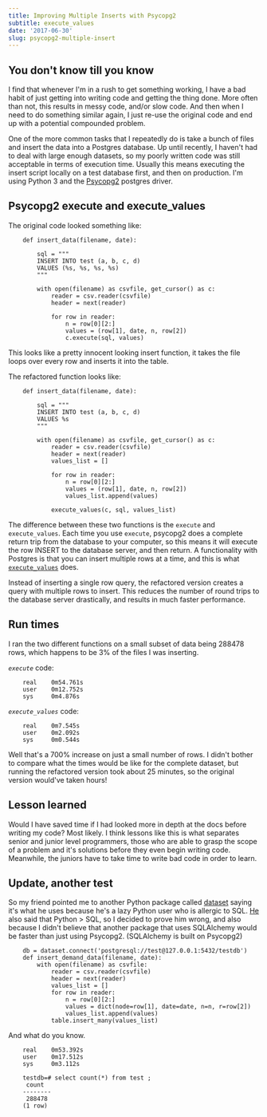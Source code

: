 ```yaml
---
title: Improving Multiple Inserts with Psycopg2
subtitle: execute_values
date: '2017-06-30'
slug: psycopg2-multiple-insert
---
```


## You don't know till you know

I find that whenever I'm in a rush to get something working, I have a bad
habit of just getting into writing code and getting the thing done. More often
than not, this results in messy code, and/or slow code. And then when I need
to do something similar again, I just re-use the original code and end up with
a potential compounded problem.

One of the more common tasks that I repeatedly do is take a bunch of files and
insert the data into a Postgres database. Up until recently, I haven't had to
deal with large enough datasets, so my poorly written code was still
acceptable in terms of execution time. Usually this means executing the insert
script locally on a test database first, and then on production. I'm using
Python 3 and the [Psycopg2][2] postgres driver.

## Psycopg2 execute and execute_values

The original code looked something like:

```
    def insert_data(filename, date):
    
        sql = """
        INSERT INTO test (a, b, c, d)
        VALUES (%s, %s, %s, %s)
        """
    
        with open(filename) as csvfile, get_cursor() as c:
            reader = csv.reader(csvfile)
            header = next(reader)
    
            for row in reader:
                n = row[0][2:]
                values = (row[1], date, n, row[2])
                c.execute(sql, values)
```

This looks like a pretty innocent looking insert function, it takes the file
loops over every row and inserts it into the table.

The refactored function looks like:

```
    def insert_data(filename, date):
    
        sql = """
        INSERT INTO test (a, b, c, d)
        VALUES %s
        """
    
        with open(filename) as csvfile, get_cursor() as c:
            reader = csv.reader(csvfile)
            header = next(reader)
            values_list = []
    
            for row in reader:
                n = row[0][2:]
                values = (row[1], date, n, row[2])
                values_list.append(values)
    
            execute_values(c, sql, values_list)
```

The difference between these two functions is the `execute` and
`execute_values`. Each time you use `execute`, psycopg2 does a complete return
trip from the database to your computer, so this means it will execute the row
INSERT to the database server, and then return. A functionality with Postgres
is that you can insert multiple rows at a time, and this is what
[`execute_values`][3] does.

Instead of inserting a single row query, the refactored version creates a
query with multiple rows to insert. This reduces the number of round trips to
the database server drastically, and results in much faster performance.

## Run times

I ran the two different functions on a small subset of data being 288478 rows,
which happens to be 3% of the files I was inserting.

_`execute`_ code:

```
    real    0m54.761s
    user    0m12.752s
    sys     0m4.876s
```

_`execute_values`_ code:

```
    real    0m7.545s
    user    0m2.092s
    sys     0m0.544s
```

Well that's a 700% increase on just a small number of rows. I didn't bother to
compare what the times would be like for the complete dataset, but running the
refactored version took about 25 minutes, so the original version would've
taken hours!

## Lesson learned

Would I have saved time if I had looked more in depth at the docs before
writing my code? Most likely. I think lessons like this is what separates
senior and junior level programmers, those who are able to grasp the scope of
a problem and it's solutions before they even begin writing code. Meanwhile,
the juniors have to take time to write bad code in order to learn.

## Update, another test

So my friend pointed me to another Python package called [dataset][4] saying
it's what he uses because he's a lazy Python user who is allergic to SQL.
[He][5] also said that Python > SQL, so I decided to prove him wrong, and also
because I didn't believe that another package that uses SQLAlchemy would be
faster than just using Psycopg2. (SQLAlchemy is built on Psycopg2)

```
    db = dataset.connect('postgresql://test@127.0.0.1:5432/testdb')
    def insert_demand_data(filename, date):
        with open(filename) as csvfile:
            reader = csv.reader(csvfile)
            header = next(reader)
            values_list = []
            for row in reader:
                n = row[0][2:]
                values = dict(node=row[1], date=date, n=n, r=row[2])
                values_list.append(values)
            table.insert_many(values_list)
```

And what do you know.

```
    real    0m53.392s
    user    0m17.512s
    sys     0m3.112s
    
    testdb=# select count(*) from test ;
     count
    --------
     288478
    (1 row)
    
```

[2]: http://initd.org/psycopg/

[3]: http://initd.org/psycopg/docs/extras.html#fast-exec

[4]: https://dataset.readthedocs.io/en/latest/index.html

[5]: https://www.jinpark.net/
